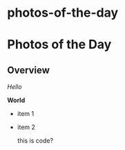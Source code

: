 # photos-of-the-day

Photos of the Day
=================

Overview
--------

*Hello*

**World**

- item 1
- item 2

	this is code?